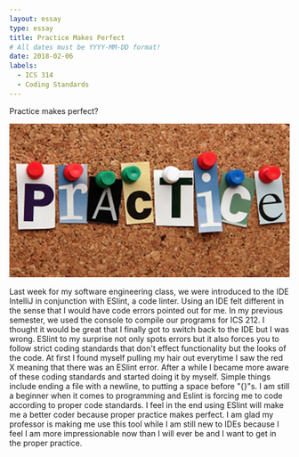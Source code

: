 ```yaml
---
layout: essay
type: essay
title: Practice Makes Perfect
# All dates must be YYYY-MM-DD format!
date: 2018-02-06
labels:
  - ICS 314
  - Coding Standards
---
```


Practice makes perfect?

<img src="../images/practice.jpg">

Last week for my software engineering class, we were introduced to the IDE IntelliJ in conjunction with ESlint, a code linter. Using an IDE felt different in the sense that I would have code errors pointed out for me. In my previous semester, we used the console to compile our programs for ICS 212. I thought it would be great that I finally got to switch back to the IDE but I was wrong. ESlint to my surprise not only spots errors but it also forces you to follow strict coding standards that don't effect functionality but the looks of the code. At first I found myself pulling my hair out everytime I saw the red X meaning that there was an ESlint error. After a while I became more aware of these coding standards and started doing it by myself. Simple things include ending a file with a newline, to putting a space before "{}"s. I am still a beginner when it comes to programming and Eslint is forcing me to code according to proper code standards. I feel in the end using ESlint will make me a better coder because proper practice makes perfect. I am glad my professor is making me use this tool while I am still new to IDEs because I feel I am more impressionable now than I will ever be and I want to get in the proper practice.
